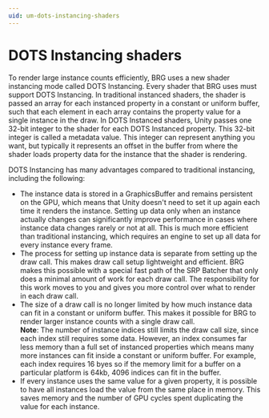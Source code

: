 ```yaml
---
uid: um-dots-instancing-shaders
---
```


# DOTS Instancing shaders

To render large instance counts efficiently, BRG uses a new shader instancing mode called DOTS Instancing. Every shader that BRG uses must support DOTS Instancing. In traditional instanced shaders, the shader is passed an array for each instanced property in a constant or uniform buffer, such that each element in each array contains the property value for a single instance in the draw. In DOTS Instanced shaders, Unity passes one 32-bit integer to the shader for each DOTS Instanced property. This 32-bit integer is called a metadata value. This integer can represent anything you want, but typically it represents an offset in the buffer from where the shader loads property data for the instance that the shader is rendering.

DOTS Instancing has many advantages compared to traditional instancing, including the following:

* The instance data is stored in a GraphicsBuffer and remains persistent on the GPU, which means that Unity doesn't need to set it up again each time it renders the instance. Setting up data only when an instance actually changes can significantly improve performance in cases where instance data changes rarely or not at all. This is much more efficient than traditional instancing, which requires an engine to set up all data for every instance every frame.
* The process for setting up instance data is separate from setting up the draw call. This makes draw call setup lightweight and efficient. BRG makes this possible with a special fast path of the SRP Batcher that only does a minimal amount of work for each draw call. The responsibility for this work moves to you and gives you more control over what to render in each draw call.
* The size of a draw call is no longer limited by how much instance data can fit in a constant or uniform buffer. This makes it possible for BRG to render larger instance counts with a single draw call. 
  <br/>**Note**: The number of instance indices still limits the draw call size, since each index still requires some data. However, an index consumes far less memory than a full set of instanced properties which means many more instances can fit inside a constant or uniform buffer. For example, each index requires 16 byes so if the memory limit for a buffer on a particular platform is 64kb, 4096 indices can fit in the buffer. 
* If every instance uses the same value for a given property, it is possible to have all instances load the value from the same place in memory. This saves memory and the number of GPU cycles spent duplicating the value for each instance.



